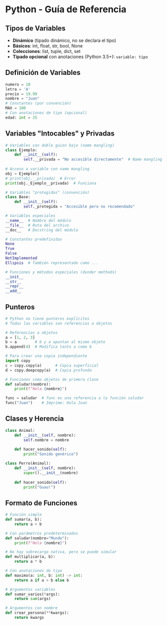 # Python - Guía de Referencia

## Tipos de Variables
- **Dinámico** (tipado dinámico, no se declara el tipo)
- **Básicos**: int, float, str, bool, None
- **Colecciones**: list, tuple, dict, set
- **Tipado opcional** con anotaciones (Python 3.5+): `variable: tipo`

## Definición de Variables
```python
numero = 10
letra = 'A'
precio = 19.99
nombre = "Juan"
# Constantes (por convención)
MAX = 100
# Con anotaciones de tipo (opcional)
edad: int = 25
```

## Variables "Intocables" y Privadas
```python
# Variables con doble guion bajo (name mangling)
class Ejemplo:
    def __init__(self):
        self.__privada = "No accesible directamente"  # Name mangling
        
# Acceso a variable con name mangling
obj = Ejemplo()
# print(obj.__privada)  # Error
print(obj._Ejemplo__privada)  # Funciona

# Variables "protegidas" (convención)
class Base:
    def __init__(self):
        self._protegida = "Accesible pero no recomendado"

# Variables especiales
__name__  # Nombre del módulo
__file__  # Ruta del archivo
__doc__   # Docstring del módulo

# Constantes predefinidas
None
True
False
NotImplemented
Ellipsis  # También representado como ...

# Funciones y métodos especiales (dunder methods)
__init__
__str__
__repr__
__add__
```

## Punteros
```python
# Python no tiene punteros explícitos
# Todas las variables son referencias a objetos

# Referencias a objetos
a = [1, 2, 3]
b = a        # b y a apuntan al mismo objeto
b.append(4)  # Modifica tanto a como b

# Para crear una copia independiente
import copy
c = copy.copy(a)      # Copia superficial
d = copy.deepcopy(a)  # Copia profunda

# Funciones como objetos de primera clase
def saludar(nombre):
    print(f"Hola {nombre}")

func = saludar  # func es una referencia a la función saludar
func("Juan")    # Imprime: Hola Juan
```

## Clases y Herencia
```python
class Animal:
    def __init__(self, nombre):
        self.nombre = nombre
        
    def hacer_sonido(self):
        print("Sonido genérico")

class Perro(Animal):
    def __init__(self, nombre):
        super().__init__(nombre)
        
    def hacer_sonido(self):
        print("Guau!")
```

## Formato de Funciones
```python
# Función simple
def sumar(a, b):
    return a + b

# Con parámetros predeterminados
def saludar(nombre="Mundo"):
    print(f"Hola {nombre}")

# No hay sobrecarga nativa, pero se puede simular
def multiplicar(a, b):
    return a * b

# Con anotaciones de tipo
def maximo(a: int, b: int) -> int:
    return a if a > b else b

# Argumentos variables
def sumar_varios(*args):
    return sum(args)

# Argumentos con nombre
def crear_persona(**kwargs):
    return kwargs
```
